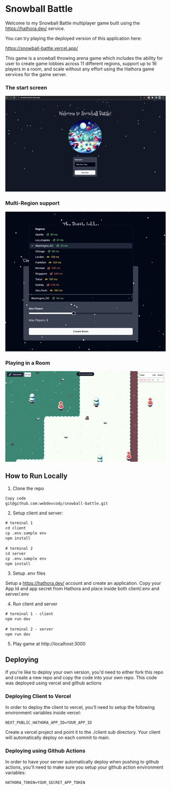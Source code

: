 # Snowball Battle

Welcome to my Snowball Battle multiplayer game built using the https://hathora.dev/ service.

You can try playing the deployed version of this application here:

https://snowball-battle.vercel.app/

This game is a snowball throwing arena game which includes the ability for user to create game lobbies across 11 different regions, support up to 16 players in a room, and scale without any effort using the Hathora game services for the game server.

### The start screen

![screenshot of the game](./docs/start.jpeg)

### Multi-Region support

![screenshot of the region dropdown](./docs/latency.jpeg)

### Playing in a Room

![screenshot of the game](./docs/game.jpeg)

## How to Run Locally

1. Clone the repo

```
Copy code
git@github.com:webdevcody/snowball-battle.git
```

2. Setup client and server:

```
# terminal 1
cd client
cp .env.sample env
npm install

# terminal 2
cd server
cp .env.sample env
npm install
```

3. Setup .env files

Setup a https://hathora.dev/ account and create an application. Copy your App Id and app secret from Hathora and place inside both client/.env and server/.env

4. Run client and server

```
# terminal 1 - client
npm run dev

# terminal 2 - server
npm run dev
```

5. Play game at http://localhost:3000

## Deploying

If you're like to deploy your own version, you'd need to either fork this repo and create a new repo and copy the code into your own repo. This code was deployed using vercel and github actions

### Deploying Client to Vercel

In order to deploy the client to vercel, you'll need to setup the following environment variables inside vercel:

```
NEXT_PUBLIC_HATHORA_APP_ID=YOUR_APP_ID
```

Create a vercel project and point it to the ./client sub directory. Your client will automatically deploy on each commit to main.

### Deploying using Github Actions

In order to have your server automatically deploy when pushing to github actions, you'll need to make sure you setup your github action environment variables:

```
HATHORA_TOKEN=YOUR_SECRET_APP_TOKEN
```

